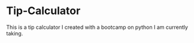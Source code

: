# Tip-Calculator
This is a tip calculator I created with a bootcamp on python I am currently taking.
